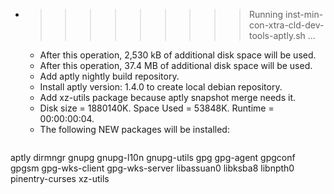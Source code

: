 * >>>>>>>>> Running inst-min-con-xtra-cld-dev-tools-aptly.sh ...
  * After this operation, 2,530 kB of additional disk space will be used.
  * After this operation, 37.4 MB of additional disk space will be used.
  * Add aptly nightly build repository.
  * Install aptly version: 1.4.0 to create local debian repository.
  * Add xz-utils package because aptly snapshot merge needs it.
  * Disk size = 1880140K. Space Used = 53848K. Runtime = 00:00:00:04.
  * The following NEW packages will be installed:
  ```bash
aptly dirmngr gnupg gnupg-l10n gnupg-utils
gpg gpg-agent gpgconf gpgsm gpg-wks-client
gpg-wks-server libassuan0 libksba8 libnpth0 pinentry-curses
xz-utils
  ```
